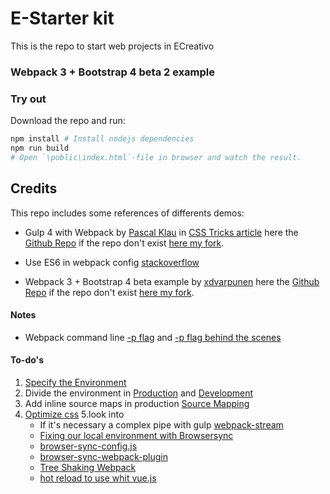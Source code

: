 # E-Starter kit
This is the repo to start web projects in ECreativo

### Webpack 3 + Bootstrap 4 beta 2 example
### Try out
Download the repo and run:
```powershell
npm install # Install nodejs dependencies
npm run build
# Open `\public\index.html`-file in browser and watch the result.
```
#### 

## Credits
This repo includes some references of differents demos:

- Gulp 4 with Webpack by [Pascal Klau](http://www.artofmyself.com) in [CSS Tricks article](https://css-tricks.com/combine-webpack-gulp-4) here the [Github Repo](https://github.com/PascalAOMS/gulp4-webpack) if the repo don't exist [here my fork](https://github.com/Camiloruiiz/gulp4-webpack).

- Use ES6 in webpack config [stackoverflow](https://stackoverflow.com/questions/31903692/how-can-i-use-es6-in-webpack-config-js)

- Webpack 3 + Bootstrap 4 beta example by [xdvarpunen](https://github.com/xdvarpunen) here the [Github Repo](https://github.com/xdvarpunen/webpackboot) if the repo don't exist [here my fork](https://github.com/Camiloruiiz/webpackboot).

#### Notes
- Webpack command line [-p flag](https://webpack.js.org/api/cli/#shortcuts) and [-p flag behind the scenes](https://webpack.js.org/guides/production/#cli-alternatives)

#### To-do's
1. [Specify the Environment](https://webpack.js.org/guides/production/#specify-the-environment)
2. Divide the environment in [Production](https://webpack.js.org/guides/production/#source-mapping) and [Development](https://webpack.js.org/guides/development/)
3. Add inline source maps in production [Source Mapping](https://webpack.js.org/guides/production/#source-mapping)
4. [Optimize css](https://github.com/NMFR/optimize-css-assets-webpack-plugin)
5.look into
	- If it's necessary a complex pipe with gulp [webpack-stream](https://github.com/shama/webpack-stream)
	- [Fixing our local environment with Browsersync](https://gist.github.com/robinrendle/0bb0b9e55fafa1cc0c64ff4b5776df05)
	- [browser-sync-config.js](https://gist.github.com/christopher4lis/3358d92395d686375c50f7ebb218f1dc)
	- [browser-sync-webpack-plugin](https://www.npmjs.com/package/browser-sync-webpack-plugin)
	- [Tree Shaking Webpack](https://webpack.js.org/guides/tree-shaking/)
	- [hot reload to use whit vue.js](https://stackoverflow.com/questions/24581873/what-exactly-is-hot-module-replacement-in-webpack)




